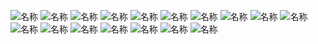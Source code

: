 ![名称](./jpe/P(1).jpg)
![名称](./jpe/P(2).jpg)
![名称](./jpe/P(3).jpg)
![名称](./jpe/P(4).jpg)
![名称](./jpe/P(5).jpg)
![名称](./jpe/P(6).jpg)
![名称](./jpe/P(7).jpg)
![名称](./jpe/P(8).jpg)
![名称](./jpe/P(9).jpg)
![名称](./jpe/P(10).jpg)
![名称](./jpe/P(11).jpg)
![名称](./jpe/P(12).jpg)
![名称](./jpe/P(13).jpg)
![名称](./jpe/P(14).jpg)
![名称](./jpe/P(15).jpg)
![名称](./jpe/P(16).jpg)
![名称](./jpe/P(17).jpg)

